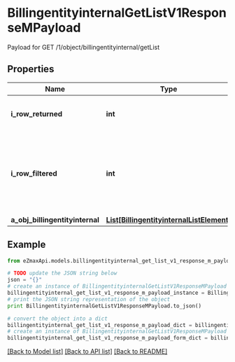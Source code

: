# BillingentityinternalGetListV1ResponseMPayload

Payload for GET /1/object/billingentityinternal/getList

## Properties

Name | Type | Description | Notes
------------ | ------------- | ------------- | -------------
**i_row_returned** | **int** | The number of rows returned | 
**i_row_filtered** | **int** | The number of rows matching your filters (if any) or the total number of rows | 
**a_obj_billingentityinternal** | [**List[BillingentityinternalListElement]**](BillingentityinternalListElement.md) |  | 

## Example

```python
from eZmaxApi.models.billingentityinternal_get_list_v1_response_m_payload import BillingentityinternalGetListV1ResponseMPayload

# TODO update the JSON string below
json = "{}"
# create an instance of BillingentityinternalGetListV1ResponseMPayload from a JSON string
billingentityinternal_get_list_v1_response_m_payload_instance = BillingentityinternalGetListV1ResponseMPayload.from_json(json)
# print the JSON string representation of the object
print BillingentityinternalGetListV1ResponseMPayload.to_json()

# convert the object into a dict
billingentityinternal_get_list_v1_response_m_payload_dict = billingentityinternal_get_list_v1_response_m_payload_instance.to_dict()
# create an instance of BillingentityinternalGetListV1ResponseMPayload from a dict
billingentityinternal_get_list_v1_response_m_payload_form_dict = billingentityinternal_get_list_v1_response_m_payload.from_dict(billingentityinternal_get_list_v1_response_m_payload_dict)
```
[[Back to Model list]](../README.md#documentation-for-models) [[Back to API list]](../README.md#documentation-for-api-endpoints) [[Back to README]](../README.md)


